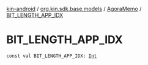 [kin-android](../../index.md) / [org.kin.sdk.base.models](../index.md) / [AgoraMemo](index.md) / [BIT_LENGTH_APP_IDX](./-b-i-t_-l-e-n-g-t-h_-a-p-p_-i-d-x.md)

# BIT_LENGTH_APP_IDX

`const val BIT_LENGTH_APP_IDX: `[`Int`](https://kotlinlang.org/api/latest/jvm/stdlib/kotlin/-int/index.html)